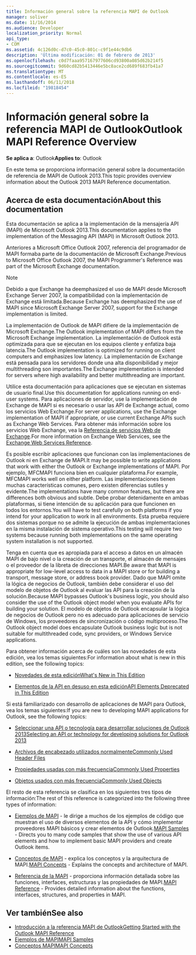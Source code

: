 ```yaml
---
title: Información general sobre la referencia MAPI de Outlook
manager: soliver
ms.date: 11/16/2014
ms.audience: Developer
localization_priority: Normal
api_type:
- COM
ms.assetid: 4c126d0c-d7c0-45c0-801c-c9f1e44c9db6
description: 'Última modificación: 01 de febrero de 2013'
ms.openlocfilehash: c0d7faaa957167977606cd93800a085d62b214f5
ms.sourcegitcommit: 9d60cd82b5413446e5bc8ace2cd689f683fb41a7
ms.translationtype: MT
ms.contentlocale: es-ES
ms.lasthandoff: 06/11/2018
ms.locfileid: "19818454"
---
```

# <a name="outlook-mapi-reference-overview"></a><span data-ttu-id="cd141-103">Información general sobre la referencia MAPI de Outlook</span><span class="sxs-lookup"><span data-stu-id="cd141-103">Outlook MAPI Reference Overview</span></span>

<span data-ttu-id="cd141-104">**Se aplica a**: Outlook</span><span class="sxs-lookup"><span data-stu-id="cd141-104">**Applies to**: Outlook</span></span> 
  
<span data-ttu-id="cd141-105">En este tema se proporciona información general sobre la documentación de referencia de MAPI de Outlook 2013.</span><span class="sxs-lookup"><span data-stu-id="cd141-105">This topic provides overview information about the Outlook 2013 MAPI Reference documentation.</span></span>
  
## <a name="about-this-documentation"></a><span data-ttu-id="cd141-106">Acerca de esta documentación</span><span class="sxs-lookup"><span data-stu-id="cd141-106">About this documentation</span></span>

<span data-ttu-id="cd141-107">Esta documentación se aplica a la implementación de la mensajería API (MAPI) de Microsoft Outlook 2013.</span><span class="sxs-lookup"><span data-stu-id="cd141-107">This documentation applies to the implementation of the Messaging API (MAPI) in Microsoft Outlook 2013.</span></span> 
  
<span data-ttu-id="cd141-108">Anteriores a Microsoft Office Outlook 2007, referencia del programador de MAPI formaba parte de la documentación de Microsoft Exchange.</span><span class="sxs-lookup"><span data-stu-id="cd141-108">Previous to Microsoft Office Outlook 2007, the MAPI Programmer's Reference was part of the Microsoft Exchange documentation.</span></span>
  
> [!NOTE]
> <span data-ttu-id="cd141-109">Debido a que Exchange ha deemphasized el uso de MAPI desde Microsoft Exchange Server 2007, la compatibilidad con la implementación de Exchange está limitada.</span><span class="sxs-lookup"><span data-stu-id="cd141-109">Because Exchange has deemphasized the use of MAPI since Microsoft Exchange Server 2007, support for the Exchange implementation is limited.</span></span> 
  
<span data-ttu-id="cd141-110">La implementación de Outlook de MAPI difiere de la implementación de Microsoft Exchange.</span><span class="sxs-lookup"><span data-stu-id="cd141-110">The Outlook implementation of MAPI differs from the Microsoft Exchange implementation.</span></span> <span data-ttu-id="cd141-111">La implementación de Outlook está optimizada para que se ejecutan en los equipos cliente y enfatiza baja latencia.</span><span class="sxs-lookup"><span data-stu-id="cd141-111">The Outlook implementation is optimized for running on client computers and emphasizes low latency.</span></span> <span data-ttu-id="cd141-112">La implementación de Exchange está pensada para los servidores donde una alta disponibilidad y mejor multithreading son importantes.</span><span class="sxs-lookup"><span data-stu-id="cd141-112">The Exchange implementation is intended for servers where high availability and better multithreading are important.</span></span>
  
<span data-ttu-id="cd141-113">Utilice esta documentación para aplicaciones que se ejecutan en sistemas de usuario final.</span><span class="sxs-lookup"><span data-stu-id="cd141-113">Use this documentation for applications running on end-user systems.</span></span> <span data-ttu-id="cd141-114">Para aplicaciones de servidor, use la implementación de Exchange de MAPI si es necesario o usar las API de Exchange actual, como los servicios Web Exchange.</span><span class="sxs-lookup"><span data-stu-id="cd141-114">For server applications, use the Exchange implementation of MAPI if appropriate, or use current Exchange APIs such as Exchange Web Services.</span></span> <span data-ttu-id="cd141-115">Para obtener más información sobre los servicios Web Exchange, vea la [Referencia de servicios Web de Exchange](http://msdn.microsoft.com/es-es/library/bb204119.aspx).</span><span class="sxs-lookup"><span data-stu-id="cd141-115">For more information on Exchange Web Services, see the [Exchange Web Services Reference](http://msdn.microsoft.com/es-es/library/bb204119.aspx).</span></span>
  
<span data-ttu-id="cd141-116">Es posible escribir aplicaciones que funcionan con las implementaciones de Outlook ni en Exchange de MAPI.</span><span class="sxs-lookup"><span data-stu-id="cd141-116">It may be possible to write applications that work with either the Outlook or Exchange implementations of MAPI.</span></span> <span data-ttu-id="cd141-117">Por ejemplo, MFCMAPI funciona bien en cualquier plataforma.</span><span class="sxs-lookup"><span data-stu-id="cd141-117">For example, MFCMAPI works well on either platform.</span></span> <span data-ttu-id="cd141-118">Las implementaciones tienen muchas características comunes, pero existen diferencias sutiles y evidente.</span><span class="sxs-lookup"><span data-stu-id="cd141-118">The implementations have many common features, but there are differences both obvious and subtle.</span></span> <span data-ttu-id="cd141-119">Debe probar detenidamente en ambas plataformas, si tiene intención de su aplicación para que funcionen en todos los entornos.</span><span class="sxs-lookup"><span data-stu-id="cd141-119">You will have to test carefully on both platforms if you intend for your application to work in all environments.</span></span> <span data-ttu-id="cd141-120">Esta prueba requiere dos sistemas porque no se admite la ejecución de ambas implementaciones en la misma instalación de sistema operativo.</span><span class="sxs-lookup"><span data-stu-id="cd141-120">This testing will require two systems because running both implementations on the same operating system installation is not supported.</span></span>
  
<span data-ttu-id="cd141-121">Tenga en cuenta que es apropiada para el acceso a datos en un almacén MAPI de bajo nivel o la creación de un transporte, el almacén de mensajes o el proveedor de la libreta de direcciones MAPI.</span><span class="sxs-lookup"><span data-stu-id="cd141-121">Be aware that MAPI is appropriate for low-level access to data in a MAPI store or for building a transport, message store, or address book provider.</span></span> <span data-ttu-id="cd141-122">Dado que MAPI omite la lógica de negocios de Outlook, también debe considerar el uso del modelo de objetos de Outlook al evaluar las API para la creación de la solución.</span><span class="sxs-lookup"><span data-stu-id="cd141-122">Because MAPI bypasses Outlook's business logic, you should also consider the use of the Outlook object model when you evaluate APIs for building your solution.</span></span> <span data-ttu-id="cd141-123">El modelo de objetos de Outlook encapsular la lógica de negocios de Outlook pero no es adecuado para aplicaciones de servicio de Windows, los proveedores de sincronización o código multiproceso.</span><span class="sxs-lookup"><span data-stu-id="cd141-123">The Outlook object model does encapsulate Outlook business logic but is not suitable for multithreaded code, sync providers, or Windows Service applications.</span></span>
  
<span data-ttu-id="cd141-124">Para obtener información acerca de cuáles son las novedades de esta edición, vea los temas siguientes:</span><span class="sxs-lookup"><span data-stu-id="cd141-124">For information about what is new in this edition, see the following topics:</span></span>
  
- [<span data-ttu-id="cd141-125">Novedades de esta edición</span><span class="sxs-lookup"><span data-stu-id="cd141-125">What's New in This Edition</span></span>](what-s-new-in-this-edition.md)
    
- [<span data-ttu-id="cd141-126">Elementos de la API en desuso en esta edición</span><span class="sxs-lookup"><span data-stu-id="cd141-126">API Elements Deprecated in This Edition</span></span>](api-elements-deprecated-in-this-edition.md)
    
<span data-ttu-id="cd141-127">Si está familiarizado con desarrollo de aplicaciones de MAPI para Outlook, vea los temas siguientes:</span><span class="sxs-lookup"><span data-stu-id="cd141-127">If you are new to developing MAPI applications for Outlook, see the following topics:</span></span>
  
- [<span data-ttu-id="cd141-128">Seleccionar una API o tecnología para desarrollar soluciones de Outlook 2013</span><span class="sxs-lookup"><span data-stu-id="cd141-128">Selecting an API or technology for developing solutions for Outlook 2013</span></span>](http://msdn.microsoft.com/es-es/library/jj900714.aspx)
    
- [<span data-ttu-id="cd141-129">Archivos de encabezado utilizados normalmente</span><span class="sxs-lookup"><span data-stu-id="cd141-129">Commonly Used Header Files</span></span>](commonly-used-header-files.md)
    
- [<span data-ttu-id="cd141-130">Propiedades usadas con más frecuencia</span><span class="sxs-lookup"><span data-stu-id="cd141-130">Commonly Used Properties</span></span>](commonly-used-properties.md)
    
- [<span data-ttu-id="cd141-131">Objetos usados con más frecuencia</span><span class="sxs-lookup"><span data-stu-id="cd141-131">Commonly Used Objects</span></span>](commonly-used-objects.md)
    
<span data-ttu-id="cd141-132">El resto de esta referencia se clasifica en los siguientes tres tipos de información:</span><span class="sxs-lookup"><span data-stu-id="cd141-132">The rest of this reference is categorized into the following three types of information:</span></span>
  
- <span data-ttu-id="cd141-133">[Ejemplos de MAPI](mapi-samples.md) - le dirige a muchos de los ejemplos de código que muestran el uso de diversos elementos de la API y cómo implementar proveedores MAPI básicos y crear elementos de Outlook.</span><span class="sxs-lookup"><span data-stu-id="cd141-133">[MAPI Samples](mapi-samples.md) - Directs you to many code samples that show the use of various API elements and how to implement basic MAPI providers and create Outlook items.</span></span> 
    
- <span data-ttu-id="cd141-134">[Conceptos de MAPI](mapi-concepts.md) - explica los conceptos y la arquitectura de MAPI.</span><span class="sxs-lookup"><span data-stu-id="cd141-134">[MAPI Concepts](mapi-concepts.md) - Explains the concepts and architecture of MAPI.</span></span> 
    
- <span data-ttu-id="cd141-135">[Referencia de la MAPI](mapi-reference.md) - proporciona información detallada sobre las funciones, interfaces, estructuras y las propiedades de MAPI.</span><span class="sxs-lookup"><span data-stu-id="cd141-135">[MAPI Reference](mapi-reference.md) - Provides detailed information about the functions, interfaces, structures, and properties in MAPI.</span></span> 
    
## <a name="see-also"></a><span data-ttu-id="cd141-136">Ver también</span><span class="sxs-lookup"><span data-stu-id="cd141-136">See also</span></span>

- [<span data-ttu-id="cd141-137">Introducción a la referencia MAPI de Outlook</span><span class="sxs-lookup"><span data-stu-id="cd141-137">Getting Started with the Outlook MAPI Reference</span></span>](getting-started-with-the-outlook-mapi-reference.md)
- [<span data-ttu-id="cd141-138">Ejemplos de MAPI</span><span class="sxs-lookup"><span data-stu-id="cd141-138">MAPI Samples</span></span>](mapi-samples.md)
- [<span data-ttu-id="cd141-139">Conceptos MAPI</span><span class="sxs-lookup"><span data-stu-id="cd141-139">MAPI Concepts</span></span>](mapi-concepts.md)

